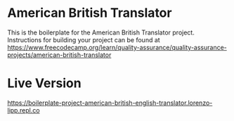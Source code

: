 # American British Translator

This is the boilerplate for the American British Translator project. Instructions for building your project can be found at https://www.freecodecamp.org/learn/quality-assurance/quality-assurance-projects/american-british-translator

# Live Version

https://boilerplate-project-american-british-english-translator.lorenzo-lipp.repl.co
